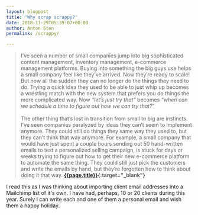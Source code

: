 ```yaml
---
layout: blogpost
title: 'Why scrap scrappy?'
date: 2018-11-29T05:39:07+00:00
author: Anton Sten
permalink: /scrappy/

---
```


>I’ve seen a number of small companies jump into big sophisticated content management, inventory management, e-commerce management platforms. Buying into something the big guys use helps a small company feel like they’ve arrived. Now they’re ready to scale! But now all the sudden they can no longer do the things they need to do. Trying a quick idea they used to be able to just whip up becomes a wrestling match with the new system that prefers you do things the more complicated way. Now _“let’s just try that”_ becomes _“when can we schedule a time to figure out how we can try that?_”<br /><br />
The other thing that’s lost in transition from small to big are instincts. I’ve seen companies paralyzed by ideas they can’t seem to implement anymore. They could still do things they same way they used to, but they can’t think that way anymore. For example, a small company that would have just spent a couple hours sending out 50 hand-written emails to test a personalized selling campaign, is stuck for days or weeks trying to figure out how to get their new e-commerce platform to automate the same thing. They could still just pick the customers and write the emails by hand, but they’re forgotten how to think about doing it that way. **[{{page.title}}](https://m.signalvnoise.com/why-scrap-scrappy-b9fc913ef8c9){:target="_blank"}**

I read this as I was thinking about importing client email addresses into a Mailchimp list of it's own. I have had, perhaps, 10 or 20 clients during this year. Surely I can write each and one of them a personal email and wish them a happy holiday. 
